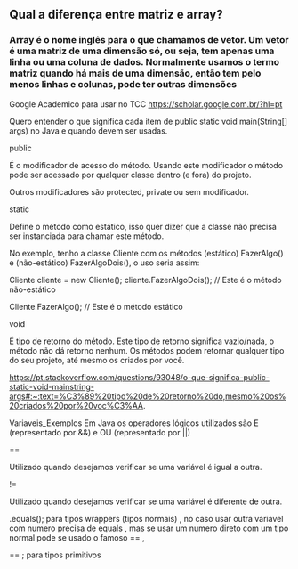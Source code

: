 
## Qual a diferença entre matriz e array?
### Array é o nome inglês para o que chamamos de vetor. Um vetor é uma matriz de uma dimensão só, ou seja, tem apenas uma linha ou uma coluna de dados. Normalmente usamos o termo matriz quando há mais de uma dimensão, então tem pelo menos linhas e colunas, pode ter outras dimensões

Google Academico para usar no TCC
https://scholar.google.com.br/?hl=pt

Quero entender o que significa cada item de 
public static void main(String[] args) 
no Java e quando devem ser usadas.

public

É o modificador de acesso do método.
Usando este modificador o método pode ser acessado
por qualquer classe dentro (e fora) do projeto.

Outros modificadores são protected, 
private ou sem modificador.

static

Define o método como estático, isso quer dizer que a classe não precisa ser instanciada para chamar este método.

No exemplo, tenho a classe Cliente com os métodos (estático) FazerAlgo() e (não-estático) FazerAlgoDois(), o uso seria assim:

Cliente cliente = new Cliente();
cliente.FazerAlgoDois(); // Este é o método não-estático

Cliente.FazerAlgo(); // Este é o método estático

void

É tipo de retorno do método.
Este tipo de retorno significa vazio/nada, 
o método não dá retorno nenhum. Os métodos podem retornar qualquer tipo do seu projeto,
até mesmo os criados por você.

https://pt.stackoverflow.com/questions/93048/o-que-significa-public-static-void-mainstring-args#:~:text=%C3%89%20tipo%20de%20retorno%20do,mesmo%20os%20criados%20por%20voc%C3%AA. 


Variaveis_Exemplos Em Java os operadores lógicos utilizados são E (representado por &&) e OU (representado por ||)

==

Utilizado quando desejamos verificar se uma variável é igual a outra.

!=

Utilizado quando desejamos verificar se uma variável é diferente de outra.

.equals(); para tipos wrappers (tipos normais) , no caso usar outra variavel com numero precisa de equals , mas se usar um numero direto com um tipo normal pode se usado o famoso == ,

== ; para tipos primitivos
